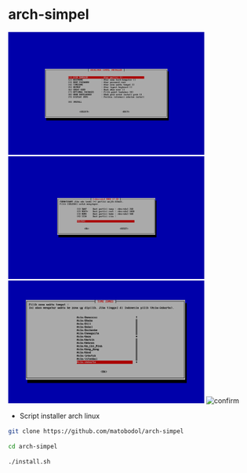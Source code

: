 # arch-simpel

<img src="main.png" alt="main" width="400"/> <img src="diskmanager.png" alt="diskmanager" width="400"/>
<img src="imgtz.png" alt="timezone" width="400"/> <img src="imgconpng" alt="confirm" width="400"/>

* Script installer arch linux

```bash
git clone https://github.com/matobodol/arch-simpel
```
```bash
cd arch-simpel
```
```bash
./install.sh

